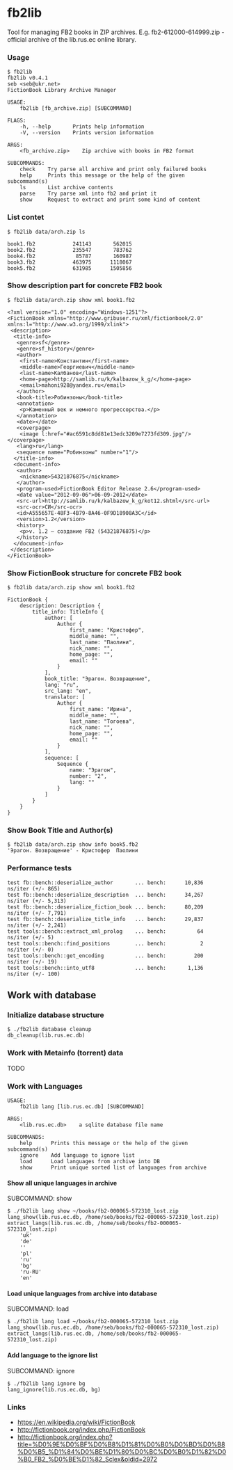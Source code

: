 # fb2lib
Tool for managing FB2 books in ZIP archives.
E.g. fb2-612000-614999.zip - official archive of the lib.rus.ec online library.

### Usage
```
$ fb2lib
fb2lib v0.4.1
seb <seb@ukr.net>
FictionBook Library Archive Manager

USAGE:
    fb2lib [fb_archive.zip] [SUBCOMMAND]

FLAGS:
    -h, --help       Prints help information
    -V, --version    Prints version information

ARGS:
    <fb_archive.zip>    Zip archive with books in FB2 format

SUBCOMMANDS:
    check    Try parse all archive and print only failured books
    help     Prints this message or the help of the given subcommand(s)
    ls       List archive contents
    parse    Try parse xml into fb2 and print it
    show     Request to extract and print some kind of content
```

### List contet
```
$ fb2lib data/arch.zip ls

book1.fb2            241143       562015
book2.fb2            235547       783762
book4.fb2             85787       160987
book3.fb2            463975      1118067
book5.fb2            631985      1505856
```

### Show description part for concrete FB2 book
```
$ fb2lib data/arch.zip show xml book1.fb2

<?xml version="1.0" encoding="Windows-1251"?>
<FictionBook xmlns="http://www.gribuser.ru/xml/fictionbook/2.0" xmlns:l="http://www.w3.org/1999/xlink">
 <description>
  <title-info>
   <genre>sf</genre>
   <genre>sf_history</genre>
   <author>
    <first-name>Константин</first-name>
    <middle-name>Георгиевич</middle-name>
    <last-name>Калбанов</last-name>
    <home-page>http://samlib.ru/k/kalbazow_k_g/</home-page>
    <email>mahoni928@yandex.ru</email>
   </author>
   <book-title>Робинзоны</book-title>
   <annotation>
    <p>Каменный век и немного прогрессорства.</p>
   </annotation>
   <date></date>
   <coverpage>
    <image l:href="#ac6591c8dd81e13edc3209e7273fd309.jpg"/></coverpage>
   <lang>ru</lang>
   <sequence name="Робинзоны" number="1"/>
  </title-info>
  <document-info>
   <author>
    <nickname>54321876875</nickname>
   </author>
   <program-used>FictionBook Editor Release 2.6</program-used>
   <date value="2012-09-06">06-09-2012</date>
   <src-url>http://samlib.ru/k/kalbazow_k_g/kot12.shtml</src-url>
   <src-ocr>СИ</src-ocr>
   <id>A555657E-48F3-4B79-8A46-0F9D18908A3C</id>
   <version>1.2</version>
   <history>
    <p>v. 1.2 — создание FB2 (54321876875)</p>
   </history>
  </document-info>
 </description>
</FictionBook>
```

### Show FictionBook structure for concrete FB2 book
```
$ fb2lib data/arch.zip show xml book1.fb2

FictionBook {
    description: Description {
        title_info: TitleInfo {
            author: [
                Author {
                    first_name: "Кристофер",
                    middle_name: "",
                    last_name: "Паолини",
                    nick_name: "",
                    home_page: "",
                    email: ""
                }
            ],
            book_title: "Эрагон. Возвращение",
            lang: "ru",
            src_lang: "en",
            translator: [
                Author {
                    first_name: "Ирина",
                    middle_name: "",
                    last_name: "Тогоева",
                    nick_name: "",
                    home_page: "",
                    email: ""
                }
            ],
            sequence: [
                Sequence {
                    name: "Эрагон",
                    number: "2",
                    lang: ""
                }
            ]
        }
    }
}
```

### Show Book Title and Author(s)
```
$ fb2lib data/arch.zip show info book5.fb2
'Эрагон. Возвращение' - Кристофер  Паолини 

```

### Performance tests
```
test fb::bench::deserialize_author       ... bench:      10,836 ns/iter (+/- 865)
test fb::bench::deserialize_description  ... bench:      34,267 ns/iter (+/- 5,313)
test fb::bench::deserialize_fiction_book ... bench:      80,209 ns/iter (+/- 7,791)
test fb::bench::deserialize_title_info   ... bench:      29,837 ns/iter (+/- 2,241)
test tools::bench::extract_xml_prolog    ... bench:          64 ns/iter (+/- 5)
test tools::bench::find_positions        ... bench:           2 ns/iter (+/- 0)
test tools::bench::get_encoding          ... bench:         200 ns/iter (+/- 19)
test tools::bench::into_utf8             ... bench:       1,136 ns/iter (+/- 100)

```

## Work with database
### Initialize database structure
```
$ ./fb2lib database cleanup
db_cleanup(lib.rus.ec.db)
```
### Work with Metainfo (torrent) data
TODO

### Work with Languages
```
USAGE:
    fb2lib lang [lib.rus.ec.db] [SUBCOMMAND]

ARGS:
    <lib.rus.ec.db>    a sqlite database file name

SUBCOMMANDS:
    help      Prints this message or the help of the given subcommand(s)
    ignore    Add language to ignore list
    load      Load languages from archive into DB
    show      Print unique sorted list of languages from archive

```
#### Show all unique languages in archive
SUBCOMMAND: show
```
$ ./fb2lib lang show ~/books/fb2-000065-572310_lost.zip 
lang_show(lib.rus.ec.db, /home/seb/books/fb2-000065-572310_lost.zip)
extract_langs(lib.rus.ec.db, /home/seb/books/fb2-000065-572310_lost.zip)
    'uk'
    'de'
    ''
    'pl'
    'ru'
    'bg'
    'ru-RU'
    'en'
```
#### Load unique languages from archive into database
SUBCOMMAND: load
```
$ ./fb2lib lang load ~/books/fb2-000065-572310_lost.zip 
lang_show(lib.rus.ec.db, /home/seb/books/fb2-000065-572310_lost.zip)
extract_langs(lib.rus.ec.db, /home/seb/books/fb2-000065-572310_lost.zip)
```
#### Add language to the ignore list
SUBCOMMAND: ignore
```
$ ./fb2lib lang ignore bg
lang_ignore(lib.rus.ec.db, bg)
```

### Links
- https://en.wikipedia.org/wiki/FictionBook
- http://fictionbook.org/index.php/FictionBook
- http://fictionbook.org/index.php?title=%D0%9E%D0%BF%D0%B8%D1%81%D0%B0%D0%BD%D0%B8%D0%B5_%D1%84%D0%BE%D1%80%D0%BC%D0%B0%D1%82%D0%B0_FB2_%D0%BE%D1%82_Sclex&oldid=2972

